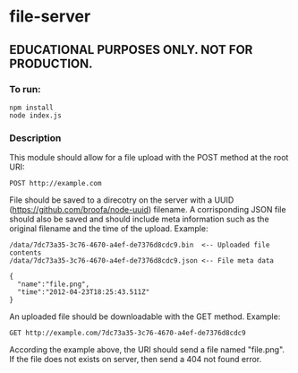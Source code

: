 # file-server

## EDUCATIONAL PURPOSES ONLY. NOT FOR PRODUCTION.

### To run:
```
npm install
node index.js
```

### Description
This module should allow for a file upload with the POST method at the root URI:
```
POST http://example.com 
```
File should be saved to a direcotry on the server with a UUID (https://github.com/broofa/node-uuid) filename. A corrisponding JSON file should also be saved and should include meta information such as the original filename and the time of the upload. Example:
```
/data/7dc73a35-3c76-4670-a4ef-de7376d8cdc9.bin  <-- Uploaded file contents
/data/7dc73a35-3c76-4670-a4ef-de7376d8cdc9.json <-- File meta data
```
```
{
  "name":"file.png",
  "time":"2012-04-23T18:25:43.511Z"
}
```
An uploaded file should be downloadable with the GET method. Example:
```
GET http://example.com/7dc73a35-3c76-4670-a4ef-de7376d8cdc9
```
According the example above, the URI should send a file named "file.png". If the file does not exists on server, then send a 404 not found error.

